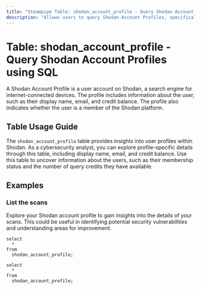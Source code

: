 ```yaml
---
title: "Steampipe Table: shodan_account_profile - Query Shodan Account Profiles using SQL"
description: "Allows users to query Shodan Account Profiles, specifically the information related to the Shodan account. This includes data such as credit balance, display name, and the member status of the user."
---
```


# Table: shodan_account_profile - Query Shodan Account Profiles using SQL

A Shodan Account Profile is a user account on Shodan, a search engine for internet-connected devices. The profile includes information about the user, such as their display name, email, and credit balance. The profile also indicates whether the user is a member of the Shodan platform.

## Table Usage Guide

The `shodan_account_profile` table provides insights into user profiles within Shodan. As a cybersecurity analyst, you can explore profile-specific details through this table, including display name, email, and credit balance. Use this table to uncover information about the users, such as their membership status and the number of query credits they have available.

## Examples

### List the scans
Explore your Shodan account profile to gain insights into the details of your scans. This could be useful in identifying potential security vulnerabilities and understanding areas for improvement.

```sql+postgres
select
  *
from
  shodan_account_profile;
```

```sql+sqlite
select
  *
from
  shodan_account_profile;
```